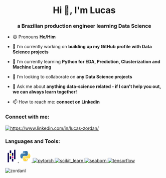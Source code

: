 <h1 align="center">Hi 👋, I'm Lucas</h1>
<h3 align="center">a Brazilian production engineer learning Data Science</h3>

- 😄 Pronouns **He/Him**

- 🔭 I’m currently working on **building up my GitHub profile with Data Science projects**

- 🌱 I’m currently learning **Python for EDA, Prediction, Clusterization and Machine Learning**

- 👯 I’m looking to collaborate on **any Data Science projects**

- 💬 Ask me about **anything data-science related - if I can't help you out, we can always learn together!**

- 📫 How to reach me: **connect on Linkedin**

<h3 align="left">Connect with me:</h3>
<p align="left">
<a href="https://linkedin.com/in/https://www.linkedin.com/in/lucas-zordan/" target="blank"><img align="center" src="https://raw.githubusercontent.com/rahuldkjain/github-profile-readme-generator/master/src/images/icons/Social/linked-in-alt.svg" alt="https://www.linkedin.com/in/lucas-zordan/" height="30" width="40" /></a>
</p>

<h3 align="left">Languages and Tools:</h3>
<p align="left"> <a href="https://pandas.pydata.org/" target="_blank" rel="noreferrer"> <img src="https://raw.githubusercontent.com/devicons/devicon/2ae2a900d2f041da66e950e4d48052658d850630/icons/pandas/pandas-original.svg" alt="pandas" width="40" height="40"/> </a> <a href="https://www.python.org" target="_blank" rel="noreferrer"> <img src="https://raw.githubusercontent.com/devicons/devicon/master/icons/python/python-original.svg" alt="python" width="40" height="40"/> </a> <a href="https://pytorch.org/" target="_blank" rel="noreferrer"> <img src="https://www.vectorlogo.zone/logos/pytorch/pytorch-icon.svg" alt="pytorch" width="40" height="40"/> </a> <a href="https://scikit-learn.org/" target="_blank" rel="noreferrer"> <img src="https://upload.wikimedia.org/wikipedia/commons/0/05/Scikit_learn_logo_small.svg" alt="scikit_learn" width="40" height="40"/> </a> <a href="https://seaborn.pydata.org/" target="_blank" rel="noreferrer"> <img src="https://seaborn.pydata.org/_images/logo-mark-lightbg.svg" alt="seaborn" width="40" height="40"/> </a> <a href="https://www.tensorflow.org" target="_blank" rel="noreferrer"> <img src="https://www.vectorlogo.zone/logos/tensorflow/tensorflow-icon.svg" alt="tensorflow" width="40" height="40"/> </a> </p>

<p><img align="center" src="https://github-readme-stats.vercel.app/api/top-langs?username=zordanl&show_icons=true&locale=en&layout=compact" alt="zordanl" /></p>
